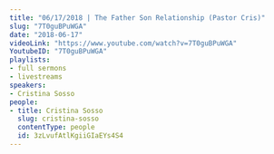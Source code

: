 ```yaml
---
title: "06/17/2018 | The Father Son Relationship (Pastor Cris)"
slug: "7T0guBPuWGA"
date: "2018-06-17"
videoLink: "https://www.youtube.com/watch?v=7T0guBPuWGA"
YoutubeID: "7T0guBPuWGA"
playlists:
- full sermons
- livestreams
speakers:
- Cristina Sosso
people:
- title: Cristina Sosso
  slug: cristina-sosso
  contentType: people
  id: 3zLvufAtlKgiiGIaEYs4S4
---
```

